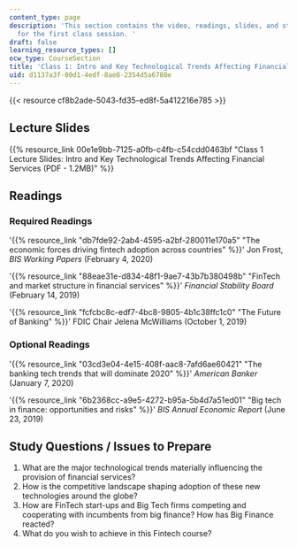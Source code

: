 ```yaml
---
content_type: page
description: 'This section contains the video, readings, slides, and study questions
  for the first class session. '
draft: false
learning_resource_types: []
ocw_type: CourseSection
title: 'Class 1: Intro and Key Technological Trends Affecting Financial Services'
uid: d1137a3f-00d1-4edf-8ae8-2354d5a6780e
---
```

{{< resource cf8b2ade-5043-fd35-ed8f-5a412216e785 >}}

## Lecture Slides

{{% resource_link 00e1e9bb-7125-a0fb-c4fb-c54cdd0463bf "Class 1 Lecture Slides: Intro and Key Technological Trends Affecting Financial Services (PDF - 1.2MB)" %}}

## Readings

### Required Readings

'{{% resource_link "db7fde92-2ab4-4595-a2bf-280011e170a5" "The economic forces driving fintech adoption across countries" %}}' Jon Frost, _BIS Working Papers_ (February 4, 2020)

'{{% resource_link "88eae31e-d834-48f1-9ae7-43b7b380498b" "FinTech and market structure in financial services" %}}' _Financial Stability Board_ (February 14, 2019)

'{{% resource_link "fcfcbc8c-edf7-4bc8-9805-4b1c38ffc1c0" "The Future of Banking" %}}' FDIC Chair Jelena McWilliams (October 1, 2019)

### Optional Readings

'{{% resource_link "03cd3e04-4e15-408f-aac8-7afd6ae60421" "The banking tech trends that will dominate 2020" %}}' _American Banker_ (January 7, 2020)

'{{% resource_link "6b2368cc-a9e5-4272-b95a-5b4d7a51ed01" "Big tech in finance: opportunities and risks" %}}' _BIS Annual Economic Report_ (June 23, 2019)

## Study Questions / Issues to Prepare

1. What are the major technological trends materially influencing the provision of financial services?
2. How is the competitive landscape shaping adoption of these new technologies around the globe?
3. How are FinTech start-ups and Big Tech firms competing and cooperating with incumbents from big finance? How has Big Finance reacted?
4. What do you wish to achieve in this Fintech course?